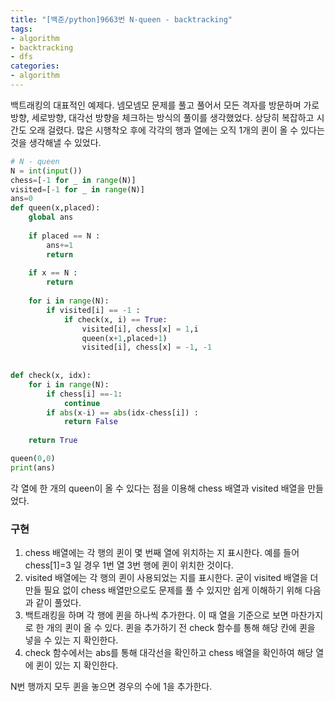 ```yaml
---
title: "[백준/python]9663번 N-queen - backtracking"
tags:
- algorithm
- backtracking
- dfs
categories:
- algorithm
---
```


백트래킹의 대표적인 예제다. 넴모넴모 문제를 풀고 풀어서 모든 격자를 방문하며 가로방향, 세로방향, 대각선 방향을 체크하는 방식의 풀이를 생각했었다. 상당히 복잡하고 시간도 오래 걸렸다. 많은 시행착오 후에 각각의 행과 열에는 오직 1개의 퀸이 올 수 있다는 것을 생각해낼 수 있었다.

```python
# N - queen
N = int(input())
chess=[-1 for _ in range(N)]
visited=[-1 for _ in range(N)]
ans=0
def queen(x,placed):
    global ans
    
    if placed == N :
        ans+=1
        return 
    
    if x == N :
        return
    
    for i in range(N):
        if visited[i] == -1 : 
            if check(x, i) == True:
                visited[i], chess[x] = 1,i
                queen(x+1,placed+1)
                visited[i], chess[x] = -1, -1
                
    
def check(x, idx):   
    for i in range(N):
        if chess[i] ==-1:
            continue
        if abs(x-i) == abs(idx-chess[i]) :
            return False
    
    return True

queen(0,0)
print(ans)
```

각 열에 한 개의 queen이 올 수 있다는 점을 이용해 chess 배열과 visited 배열을 만들었다.

### 구현
1. chess 배열에는 각 행의 퀸이 몇 번째 열에 위치하는 지 표시한다. 예를 들어 chess[1]=3 일 경우 1번 열 3번 행에 퀸이 위치한 것이다. 
2. visited 배열에는 각 행의 퀸이 사용되었는 지를 표시한다. 굳이 visited 배열을 더 만들 필요 없이 chess 배열만으로도 문제를 풀 수 있지만 쉽게 이해하기 위해 다음과 같이 풀었다.
3. 백트래킹을 하며 각 행에 퀸을 하나씩 추가한다. 이 때 열을 기준으로 보면 마찬가지로 한 개의 퀸이 올 수 있다. 퀸을 추가하기 전 check 함수를 통해 해당 칸에 퀸을 넣을 수 있는 지 확인한다.
4. check 함수에서는 abs를 통해 대각선을 확인하고 chess 배열을 확인하여 해당 열에 퀸이 있는 지 확인한다. 

N번 행까지 모두 퀸을 놓으면 경우의 수에 1을 추가한다.
